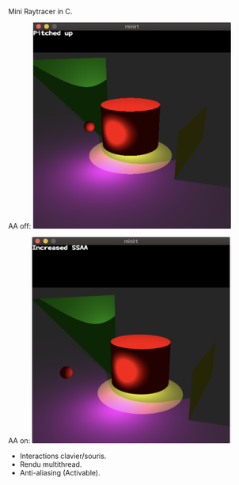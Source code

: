 Mini Raytracer in C.

AA off:
<img src="../res/Screenshot%202020-10-13%20at%2009.35.23.png?raw=true" width="400" />

AA on:
<img src="../res/Screenshot%202020-10-13%20at%2009.55.58.png?raw=true" width="400" />

- Interactions clavier/souris.
- Rendu multithread.
- Anti-aliasing (Activable).
